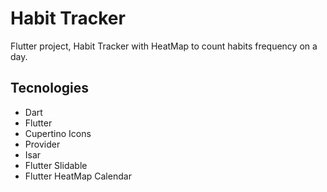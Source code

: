 # Habit Tracker

Flutter project, Habit Tracker with HeatMap to count habits frequency on a day.

## Tecnologies
 - Dart
 - Flutter
 - Cupertino Icons
 - Provider
 - Isar
 - Flutter Slidable
 - Flutter HeatMap Calendar
